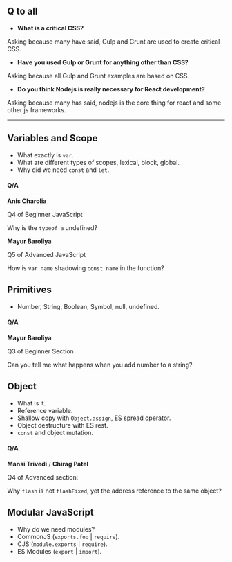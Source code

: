 ## Q to all

-   **What is a critical CSS?**

Asking because many have said, Gulp and Grunt are used to create critical CSS.

-   **Have you used Gulp or Grunt for anything other than CSS?**

Asking because all Gulp and Grunt examples are based on CSS.

-   **Do you think Nodejs is really necessary for React development?**

Asking because many has said, nodejs is the core thing for react and some other js frameworks.

---

## Variables and Scope

-   What exactly is `var`.
-   What are different types of scopes, lexical, block, global.
-   Why did we need `const` and `let`.

#### Q/A

**Anis Charolia**

Q4 of Beginner JavaScript

Why is the `typeof a` undefined?

**Mayur Baroliya**

Q5 of Advanced JavaScript

How is `var name` shadowing `const name` in the function?

## Primitives

-   Number, String, Boolean, Symbol, null, undefined.

#### Q/A

**Mayur Baroliya**

Q3 of Beginner Section

Can you tell me what happens when you add number to a string?

## Object

-   What is it.
-   Reference variable.
-   Shallow copy with `Object.assign`, ES spread operator.
-   Object destructure with ES rest.
-   `const` and object mutation.

#### Q/A

**Mansi Trivedi** / **Chirag Patel**

Q4 of Advanced section:

Why `flash` is not `flashFixed`, yet the address reference to the same object?

## Modular JavaScript

-   Why do we need modules?
-   CommonJS (`exports.foo` | `require`).
-   CJS (`module.exports` | `require`).
-   ES Modules (`export` | `import`).
